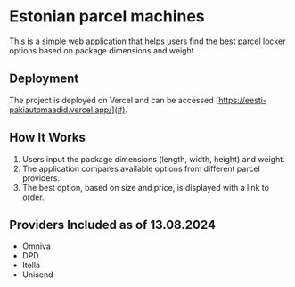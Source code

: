 # Estonian parcel machines

This is a simple web application that helps users find the best parcel locker options based on package dimensions and weight.

## Deployment

The project is deployed on Vercel and can be accessed [https://eesti-pakiautomaadid.vercel.app/](#).

## How It Works

1. Users input the package dimensions (length, width, height) and weight.
2. The application compares available options from different parcel providers.
3. The best option, based on size and price, is displayed with a link to order.

## Providers Included as of 13.08.2024

-   Omniva
-   DPD
-   Itella
-   Unisend
